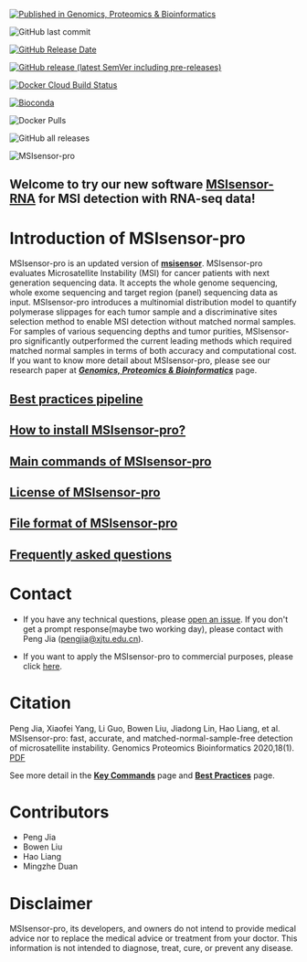 
[![Published in Genomics, Proteomics & Bioinformatics](https://img.shields.io/badge/Published%20in-GPB-167DA4.svg)](https://www.sciencedirect.com/science/article/pii/S1672022920300218)

![GitHub last commit](https://img.shields.io/github/last-commit/xjtu-omics/msisensor-pro)

[![GitHub Release Date](https://img.shields.io/github/release-date/xjtu-omics/msisensor-pro)](https://github.com/xjtu-omics/msisensor-pro/releases)

[![GitHub release (latest SemVer including pre-releases)](https://img.shields.io/github/v/release/xjtu-omics/msisensor-pro?include_prereleases)](https://github.com/xjtu-omics/msisensor-pro/releases)

[![Docker Cloud Build Status](https://img.shields.io/docker/cloud/build/pengjia1110/msisensor-pro)](https://hub.docker.com/repository/docker/pengjia1110/msisensor-pro)

[![Bioconda](https://img.shields.io/conda/dn/bioconda/msisensor-pro.svg?label=Bioconda)](https://bioconda.github.io/recipes/msisensor-pro/README.html)

![Docker Pulls](https://img.shields.io/docker/pulls/pengjia1110/msisensor-pro)

![GitHub all releases](https://img.shields.io/github/downloads/xjtu-omics/msisensor-pro/total?label="Github")



![MSIsensor-pro](./fig/logo_msisensor-pro.png)




[//]: # (## Please click [here]&#40;https://github.com/xjtu-omics/msisensor-pro/wiki&#41; to see more about MSIsensor-pro in Wiki. )

## Welcome to try our new software [MSIsensor-RNA](https://github.com/xjtu-omics/msisensor-rna) for MSI detection with RNA-seq data!


# Introduction of MSIsensor-pro
MSIsensor-pro is an updated version of **[msisensor](https://github.com/ding-lab/msisensor)**.
MSIsensor-pro evaluates Microsatellite Instability (MSI) for cancer patients with next generation sequencing
data. It accepts the whole genome sequencing, whole exome sequencing and target region (panel)
sequencing data as input.  MSIsensor-pro introduces a multinomial distribution model
to quantify polymerase slippages for each tumor sample and a discriminative sites selection
method to enable MSI detection without matched normal samples. For samples of various
sequencing depths and tumor purities, MSIsensor-pro significantly outperformed
the current leading methods which required matched normal samples in terms of both accuracy
and computational cost. If you want to know more detail about MSIsensor-pro, please see
our research paper at [_**Genomics, Proteomics & Bioinformatics**_](https://www.sciencedirect.com/science/article/pii/S1672022920300218) page.

## [Best practices pipeline](./snakemake)
## [How to install MSIsensor-pro?](./docs/3_Installation.md)
## [Main commands of MSIsensor-pro](./docs/4_command.md)
## [License of MSIsensor-pro](./docs/2_License.md)
## [File format of MSIsensor-pro](./docs/5_files_type.md)
## [Frequently asked questions](./docs/6_Frequently_asked_questions.md)



# Contact

* If you have any technical questions, please [open an issue](https://github.com/xjtu-omics/msisensor-pro/issues/new/choose). If you don't get a prompt response(maybe two working day), please contact with Peng Jia (pengjia@xjtu.edu.cn).

* If you want to apply the MSIsensor-pro to commercial purposes, please click [here](./docs/2_License.md).



# Citation
Peng Jia, Xiaofei Yang, Li Guo, Bowen Liu, Jiadong Lin, Hao Liang, et al. 
MSIsensor-pro: fast, accurate, and matched-normal-sample-free detection of microsatellite instability. 
Genomics Proteomics Bioinformatics 2020,18(1).  [PDF](https://www.sciencedirect.com/science/article/pii/S1672022920300218)



See more detail in the **[Key Commands](https://github.com/xjtu-omics/msisensor-pro/wiki/Key-Commands)** page and **[Best Practices](https://github.com/xjtu-omics/msisensor-pro/wiki/Best-Practices)** page.




# Contributors
* Peng Jia 
* Bowen Liu 
* Hao Liang 
* Mingzhe Duan


# Disclaimer
MSIsensor-pro, its developers, and owners do not intend to provide medical advice nor to replace the medical advice or treatment from your doctor. This information is not intended to diagnose, treat, cure, or prevent any disease.
